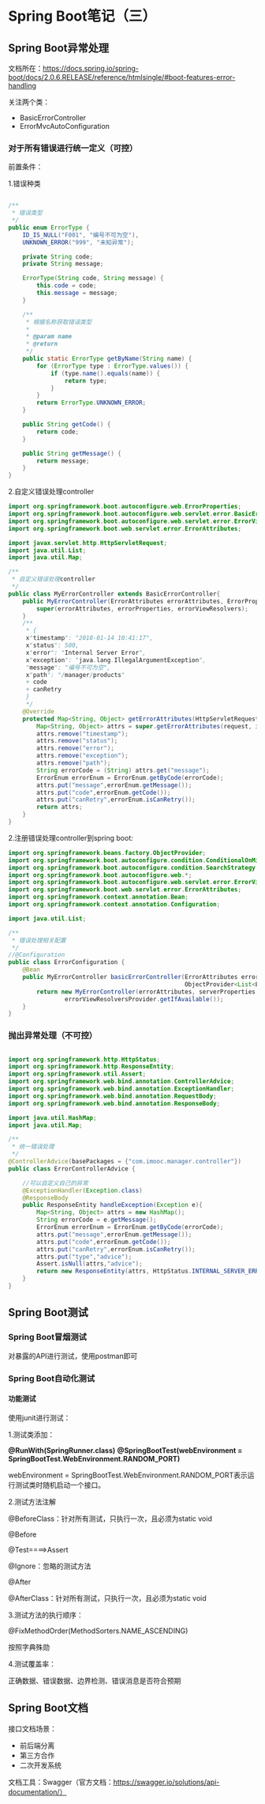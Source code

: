 # Spring Boot笔记（三）

## Spring Boot异常处理

文档所在：https://docs.spring.io/spring-boot/docs/2.0.6.RELEASE/reference/htmlsingle/#boot-features-error-handling



关注两个类：

+ BasicErrorController
+ ErrorMvcAutoConfiguration





### 对于所有错误进行统一定义（可控）

前置条件：

1.错误种类

```java

/**
 * 错误类型
 */
public enum ErrorType {
    ID_IS_NULL("F001", "编号不可为空"),
    UNKNOWN_ERROR("999", "未知异常");

    private String code;
    private String message;

    ErrorType(String code, String message) {
        this.code = code;
        this.message = message;
    }

    /**
     * 根据名称获取错误类型
     *
     * @param name
     * @return
     */
    public static ErrorType getByName(String name) {
        for (ErrorType type : ErrorType.values()) {
            if (type.name().equals(name)) {
                return type;
            }
        }
        return ErrorType.UNKNOWN_ERROR;
    }

    public String getCode() {
        return code;
    }

    public String getMessage() {
        return message;
    }
}

```



2.自定义错误处理controller

```java
import org.springframework.boot.autoconfigure.web.ErrorProperties;
import org.springframework.boot.autoconfigure.web.servlet.error.BasicErrorController;
import org.springframework.boot.autoconfigure.web.servlet.error.ErrorViewResolver;
import org.springframework.boot.web.servlet.error.ErrorAttributes;

import javax.servlet.http.HttpServletRequest;
import java.util.List;
import java.util.Map;

/**
 * 自定义错误处理controller
 */
public class MyErrorController extends BasicErrorController{
    public MyErrorController(ErrorAttributes errorAttributes, ErrorProperties errorProperties, List<ErrorViewResolver> errorViewResolvers) {
        super(errorAttributes, errorProperties, errorViewResolvers);
    }
    /**
     * {
     x"timestamp": "2018-01-14 10:41:17",
     x"status": 500,
     x"error": "Internal Server Error",
     x"exception": "java.lang.IllegalArgumentException",
     "message": "编号不可为空",
     x"path": "/manager/products"
     + code
     + canRetry
     }
     */
    @Override
    protected Map<String, Object> getErrorAttributes(HttpServletRequest request, boolean includeStackTrace) {
        Map<String, Object> attrs = super.getErrorAttributes(request, includeStackTrace);
        attrs.remove("timestamp");
        attrs.remove("status");
        attrs.remove("error");
        attrs.remove("exception");
        attrs.remove("path");
        String errorCode = (String) attrs.get("message");
        ErrorEnum errorEnum = ErrorEnum.getByCode(errorCode);
        attrs.put("message",errorEnum.getMessage());
        attrs.put("code",errorEnum.getCode());
        attrs.put("canRetry",errorEnum.isCanRetry());
        return attrs;
    }
}


```

2.注册错误处理controller到spring boot:

```java
import org.springframework.beans.factory.ObjectProvider;
import org.springframework.boot.autoconfigure.condition.ConditionalOnMissingBean;
import org.springframework.boot.autoconfigure.condition.SearchStrategy;
import org.springframework.boot.autoconfigure.web.*;
import org.springframework.boot.autoconfigure.web.servlet.error.ErrorViewResolver;
import org.springframework.boot.web.servlet.error.ErrorAttributes;
import org.springframework.context.annotation.Bean;
import org.springframework.context.annotation.Configuration;

import java.util.List;

/**
 * 错误处理相关配置
 */
//@Configuration
public class ErrorConfiguration {
    @Bean
    public MyErrorController basicErrorController(ErrorAttributes errorAttributes, ServerProperties serverProperties,
                                                  ObjectProvider<List<ErrorViewResolver>> errorViewResolversProvider) {
        return new MyErrorController(errorAttributes, serverProperties.getError(),
                errorViewResolversProvider.getIfAvailable());
    }
}

```



### 抛出异常处理（不可控）

```java

import org.springframework.http.HttpStatus;
import org.springframework.http.ResponseEntity;
import org.springframework.util.Assert;
import org.springframework.web.bind.annotation.ControllerAdvice;
import org.springframework.web.bind.annotation.ExceptionHandler;
import org.springframework.web.bind.annotation.RequestBody;
import org.springframework.web.bind.annotation.ResponseBody;

import java.util.HashMap;
import java.util.Map;

/**
 * 统一错误处理
 */
@ControllerAdvice(basePackages = {"com.imooc.manager.controller"})
public class ErrorControllerAdvice {

    //可以自定义自己的异常
    @ExceptionHandler(Exception.class)
    @ResponseBody
    public ResponseEntity handleException(Exception e){
        Map<String, Object> attrs = new HashMap();
        String errorCode = e.getMessage();
        ErrorEnum errorEnum = ErrorEnum.getByCode(errorCode);
        attrs.put("message",errorEnum.getMessage());
        attrs.put("code",errorEnum.getCode());
        attrs.put("canRetry",errorEnum.isCanRetry());
        attrs.put("type","advice");
        Assert.isNull(attrs,"advice");
        return new ResponseEntity(attrs, HttpStatus.INTERNAL_SERVER_ERROR);
    }
}
```



## Spring Boot测试

### Spring Boot冒烟测试

对暴露的API进行测试，使用postman即可



### Spring Boot自动化测试

####  功能测试

使用junit进行测试：

1.测试类添加：

**@RunWith(SpringRunner.class)**
**@SpringBootTest(webEnvironment = SpringBootTest.WebEnvironment.RANDOM_PORT)**

webEnvironment = SpringBootTest.WebEnvironment.RANDOM_PORT表示运行测试类时随机启动一个接口。



2.测试方法注解

@BeforeClass：针对所有测试，只执行一次，且必须为static void 

@Before

@Test====>Assert

@Ignore：忽略的测试方法 

@After

@AfterClass：针对所有测试，只执行一次，且必须为static void 



3.测试方法的执行顺序：

@FixMethodOrder(MethodSorters.NAME_ASCENDING)

按照字典殊勋



4.测试覆盖率：

正确数据、错误数据、边界检测、错误消息是否符合预期



## Spring Boot文档

接口文档场景：

+ 前后端分离
+ 第三方合作
+ 二次开发系统



文档工具：Swagger（官方文档：https://swagger.io/solutions/api-documentation/）



